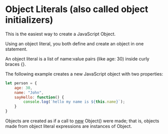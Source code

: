 # Object Literals (also called object initializers)

This is the easiest way to create a JavaScript Object.

Using an object literal, you both define and create an object in one statement.

An object literal is a list of name:value pairs (like age: 30) inside curly braces {}.

The following example creates a new JavaScript object with two properties:

```javascript
let person = {
    age: 30,
    name: "John",
    sayHello: function() {
        console.log(`hello my name is ${this.name}`);
    }
}
```

Objects are created as if a call to [new](./new-operator.md) Object() were made; that is, objects made from object literal expressions are instances of Object.